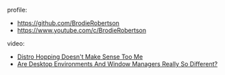 profile:
- https://github.com/BrodieRobertson
- https://www.youtube.com/c/BrodieRobertson

video:
- [Distro Hopping Doesn't Make Sense Too Me](https://youtu.be/0yFys_q1Wx8)
- [Are Desktop Environments And Window Managers Really So Different?](https://youtu.be/C5l5IxEsASE)
